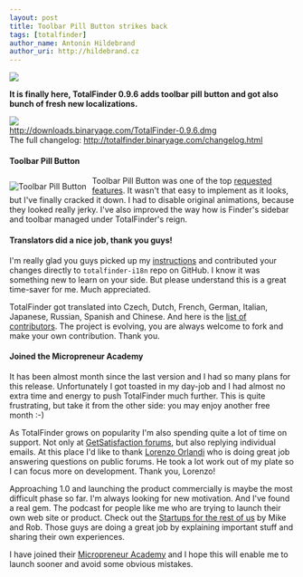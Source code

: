```yaml
---
layout: post
title: Toolbar Pill Button strikes back
tags: [totalfinder]
author_name: Antonin Hildebrand
author_uri: http://hildebrand.cz
---
```


<img src="{{site.url}}/shared/img/icons/totalfinder-64.png" class="intro-icon"/>

**It is finally here, TotalFinder 0.9.6 adds toolbar pill button and got also bunch of fresh new localizations.**

<div class="blog-download">
    <a class="download-link" href="http://downloads.binaryage.com/TotalFinder-0.9.6.dmg"><img src="{{site.url}}/shared/img/small-download-button.png"/><div>http://downloads.binaryage.com/TotalFinder-0.9.6.dmg</div></a>
    <div class="download-note">The full changelog: <a href="http://totalfinder.binaryage.com/changelog.html">http://totalfinder.binaryage.com/changelog.html</a></div>
</div>

#### Toolbar Pill Button

<img class="clear blog-image-border" style="float:left; margin-right: 10px; margin-top:10px" src="{{site.url}}/images/totalfinder-toolbar-pill-button.png" title="Toolbar Pill Button">

Toolbar Pill Button was one of the top <a href="http://getsatisfaction.com/binaryage/topics/toolbar_pill_button_missing">requested features</a>. It wasn't that easy to implement as it looks, but I've finally cracked it down. I had to disable original animations, because they looked really jerky. I've also improved the way how is Finder's sidebar and toolbar managed under TotalFinder's reign.

#### Translators did a nice job, thank you guys!

I'm really glad you guys picked up my [instructions](http://github.com/binaryage/totalfinder-i18n) and contributed your changes directly to `totalfinder-i18n` repo on GitHub. I know it was something new to learn on your side. But please understand this is a great time-saver for me. Much appreciated.

TotalFinder got translated into Czech, Dutch, French, German, Italian, Japanese, Russian, Spanish and Chinese. And here is the [list of contributors](http://github.com/binaryage/totalfinder-i18n/contributors). The project is evolving, you are always welcome to fork and make your own contribution. Thank you.

#### Joined the Micropreneur Academy

It has been almost month since the last version and I had so many plans for this release. Unfortunately I got toasted in my day-job and I had almost no extra time and energy to push TotalFinder much further. This is quite frustrating, but take it from the other side: you may enjoy another free month :-)

As TotalFinder grows on popularity I'm also spending quite a lot of time on support. Not only at [GetSatisfaction forums](http://getsatisfaction.com/binaryage), but also replying individual emails. At this place I'd like to thank [Lorenzo Orlandi](http://getsatisfaction.com/people/kiwidesign) who is doing great job answering questions on public forums. He took a lot work out of my plate so I can focus more on development. Thank you, Lorenzo!

Approaching 1.0 and launching the product commercially is maybe the most difficult phase so far. I'm always looking for new motivation. 
And I've found a real gem. The podcast for people like me who are trying to launch their own web site or product. Check out the [Startups for the rest of us](http://www.startupsfortherestofus.com) by Mike and Rob. Those guys are doing a great job by explaining important stuff and sharing their own experiences. 

I have joined their [Micropreneur Academy](http://www.micropreneur.com) and I hope this will enable me to launch sooner and avoid some obvious mistakes.